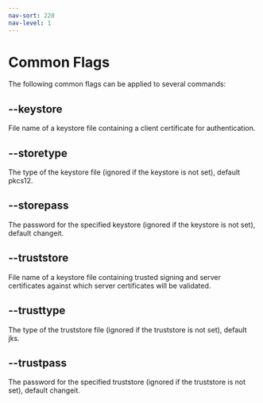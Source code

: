 ```yaml
---
nav-sort: 220
nav-level: 1
---
```

# Common Flags
The following common flags can be applied to several commands:

## --keystore
File name of a keystore file containing a client certificate for authentication.

## --storetype
The type of the keystore file (ignored if the keystore is not set), default pkcs12.

## --storepass
The password for the specified keystore (ignored if the keystore is not set), default changeit.

## --truststore
File name of a keystore file containing trusted signing and server certificates against which server certificates will be validated.

## --trusttype
The type of the truststore file (ignored if the truststore is not set), default jks.

## --trustpass
The password for the specified truststore (ignored if the truststore is not set), default changeit.
